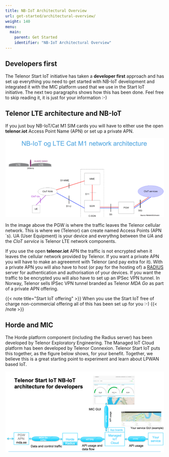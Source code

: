 ```yaml
---
title: NB-IoT Architectural Overview
url: get-started/architectural-overview/
weight: 140
menu:
  main:
    parent: Get Started
    identifier: "NB-IoT Architectural Overview"
---
```

## Developers first

The Telenor Start IoT initiative has taken a **developer first** approach and has set up everything you need to get started with NB-IoT development and integrated it with the MIC platform used that we use in the Start IoT initiative. The next two paragraphs shows how this has been done. Feel free to skip reading it, it is just for your information :-)


## Telenor LTE architecture and NB-IoT
If you just buy NB-IoT/Cat M1 SIM cards you will have to either use the open **telenor.iot** Access Point Name (APN) or set up a private APN.

![Simplified Telenor LTE infrastructure](/images/architectural-overview-00-cellular-architecture.png "The LTE cellular network architecture")

In the image above the PGW is where the traffic leaves the Telenor cellular network. This is where we (Telenor) can create named Access Points (APN´s). UA (User Equipment) is your device and everythng between the _UA_ and the _CIoT service_ is Telenor LTE network components.

If you use the open **telenor.iot** APN the traffic is not encrypted when it leaves the cellular network provided by Telenor. If you want a private APN you will have to make an agreeemnt with Telenor (and pay extra for it). With a private APN you will also have to host (or pay for the hosting of) a [RADIUS](https://en.wikipedia.org/wiki/RADIUS) server for authentication and authorisation of your devices. If you want the traffic to be encrypted you will also have to set up an IPSec VPN tunnel. In Norway, Telenor sells IPSec VPN tunnel branded as Telenor _MDA Go_ as part of a private APN offering.

{{< note title="Start IoT offering" >}}
When you use the Start IoT free of charge non-commercial offering all of this has been set up for you :-)
{{< /note >}}


## Horde and MIC
The Horde platform component  (including the Radius server) has been developed by Telenor Exploratory Engineering. The Managed IoT Cloud platform has been developed by Telenor Connexion. Telenor Start IoT puts this together, as the figure below shows, for your benefit. Together, we believe this is a great starting point to experiment and learn about LPWAN based IoT.

![Telenor Start IoT NB-IoT developer architecture](/images/architectural-overview-01-developer-architecture.png "The LTE cellular network architecture")
